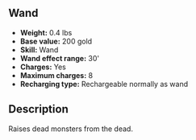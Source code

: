 ## Wand
- **Weight:** 0.4 lbs
- **Base value:** 200 gold
- **Skill:** Wand
- **Wand effect range:** 30'
- **Charges:** Yes
- **Maximum charges:** 8
- **Recharging type:** Rechargeable normally as wand
## Description
Raises dead monsters from the dead.
